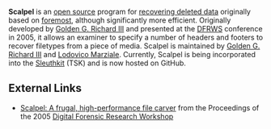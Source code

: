**Scalpel** is an [open source](open_source "wikilink") program for
[recovering deleted data](recovering_deleted_data "wikilink") originally
based on [foremost](foremost "wikilink"), although significantly more
efficient. Originally developed by [Golden G. Richard
III](Golden_G._Richard_III "wikilink") and presented at the
[DFRWS](Digital_Forensic_Research_Workshop "wikilink") conference in
2005, it allows an examiner to specify a number of headers and footers
to recover filetypes from a piece of media. Scalpel is maintained by
[Golden G. Richard III](Golden_G._Richard_III "wikilink") and [Lodovico
Marziale](Lodovico_Marziale "wikilink"). Currently, Scalpel is being
incorporated into the [Sleuthkit](Sleuthkit "wikilink") (TSK) and is now
hosted on GitHub.

## External Links

- [Scalpel: A frugal, high-performance file
  carver](http://dfrws.org/2005/proceedings/richard_scalpel.pdf) from
  the Proceedings of the 2005 [Digital Forensic Research
  Workshop](Digital_Forensic_Research_Workshop "wikilink")